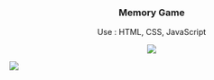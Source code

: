 <h3 align="center">Memory Game</h3>
<p align="center">Use : HTML, CSS, JavaScript</p>
<p align="center">
  <a href="https://monishroy.github.io/random-password-generate/" target="_blank">
    <img src="https://img.shields.io/badge/Generate%20Random%20Password-blue?style=for-the-badge">
  </a>
</p>
<img align="center" src="1.png" />

